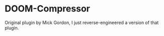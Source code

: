# DOOM-Compressor
Original plugin by Mick Gordon, I just reverse-engineered a version of that plugin.
